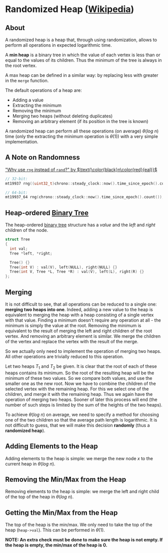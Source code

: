 # Randomized Heap ([Wikipedia](https://en.wikipedia.org/wiki/Randomized_meldable_heap))

## About

A randomized heap is a heap that, through using randomization, allows to perform all operations in expected logarithmic time.

A **min heap** is a binary tree in which the value of each vertex is less than or equal to the values of its children. Thus the minimum of the tree is always in the root vertex.

A max heap can be defined in a similar way: by replacing less with greater in the `merge` function.

The default operations of a heap are:

-   Adding a value
-   Extracting the minimum
-   Removing the minimum
-   Merging two heaps (without deleting duplicates)
-   Removing an arbitrary element (if its position in the tree is known)

A randomized heap can perform all these operations (on average) $\theta(log \ n)$ time (only the extracting the minimum operation is $\theta(1)$) with a very simple implementation.

## A Note on Randomness

["Why use `rng` instead of `rand`?" by $\text{\color{black}n\color{red}{eal}}$](https://codeforces.com/blog/entry/61587)

```cpp
// 32-bit:
mt19937 rng((uint32_t)chrono::steady_clock::now().time_since_epoch().count());

// 64-bit:
mt19937_64 rng(chrono::steady_clock::now().time_since_epoch().count());
```

## Heap-ordered [Binary Tree](https://en.wikipedia.org/wiki/Binary_tree)

The heap-ordered [binary tree](https://en.wikipedia.org/wiki/Binary_tree) structure has a $value$ and the $left$ and $right$ children of the node.

```cpp
struct Tree
{
  int val;
  Tree *left, *right;

  Tree() {}
  Tree(int V) : val(V), left(NULL), right(NULL) {}
  Tree(int V, Tree *L, Tree *R) : val(V), left(L), right(R) {}
};
```

## Merging

It is not difficult to see, that all operations can be reduced to a single one: **merging two heaps into one**. Indeed, adding a new value to the heap is equivalent to merging the heap with a heap consisting of a single vertex with that value. Finding a minimum doesn't require any operation at all - the minimum is simply the value at the root. Removing the minimum is equivalent to the result of merging the left and right children of the root vertex. And removing an arbitrary element is similar. We merge the children of the vertex and replace the vertex with the result of the merge.

So we actually only need to implement the operation of merging two heaps. All other operations are trivially reduced to this operation.

Let two heaps $T_1$ and $T_2$ be given. It is clear that the root of each of these heaps contains its minimum. So the root of the resulting heap will be the minimum of these two values. So we compare both values, and use the smaller one as the new root. Now we have to combine the children of the selected vertex with the remaining heap. For this we select one of the children, and merge it with the remaining heap. Thus we again have the operation of merging two heaps. Sooner of later this process will end (the number of such steps is limited by the sum of the heights of the two heaps).

To achieve $\theta(log \ n)$ on average, we need to specify a method for choosing one of the two children so that the average path length is logarithmic. It is not difficult to guess, that we will make this decision **randomly** (thus a **randomized heap**).

## Adding Elements to the Heap

Adding elements to the heap is simple: we merge the new node $x$ to the current heap in $\theta(log \ n)$.

## Removing the Min/Max from the Heap

Removing elements to the heap is simple: we merge the left and right child of the top of the heap in $\theta(log \ n)$.

## Getting the Min/Max from the Heap

The top of the heap is the min/max. We only need to take the top of the heap (`heap->val`). This can be performed in $\theta(1)$.

**NOTE: An extra check must be done to make sure the heap is not empty. If the heap is empty, the min/max of the heap is $0$.**
